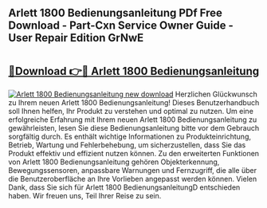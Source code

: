 ## Arlett 1800 Bedienungsanleitung PDf Free Download - Part-Cxn Service Owner Guide - User Repair Edition GrNwE

# <h2><a href="http://df66cz.blite.top/?on=Arlett+1800+Bedienungsanleitung">🔗Download 👉🔴 Arlett 1800 Bedienungsanleitung</a></h2>

[![Arlett 1800 Bedienungsanleitung new download](https://i.imgur.com/lujVjoI.png)](http://df66cz.blite.top/?on=Arlett+1800+Bedienungsanleitung)
Herzlichen Glückwunsch zu Ihrem neuen Arlett 1800 Bedienungsanleitung! Dieses Benutzerhandbuch soll Ihnen helfen, Ihr Produkt zu verstehen und optimal zu nutzen. Um eine erfolgreiche Erfahrung mit Ihrem neuen Arlett 1800 Bedienungsanleitung zu gewährleisten, lesen Sie diese Bedienungsanleitung bitte vor dem Gebrauch sorgfältig durch. Es enthält wichtige Informationen zu Produkteinrichtung, Betrieb, Wartung und Fehlerbehebung, um sicherzustellen, dass Sie das Produkt effektiv und effizient nutzen können. Zu den erweiterten Funktionen von Arlett 1800 Bedienungsanleitung gehören Objekterkennung, Bewegungssensoren, anpassbare Warnungen und Fernzugriff, die alle über die Benutzeroberfläche an Ihre Vorlieben angepasst werden können. Vielen Dank, dass Sie sich für Arlett 1800 BedienungsanleitungD entschieden haben. Wir freuen uns, Teil Ihrer Reise zu sein.
